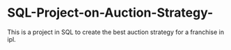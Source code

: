 # SQL-Project-on-Auction-Strategy-
This is a project in SQL to create the best auction strategy for a franchise in ipl.
